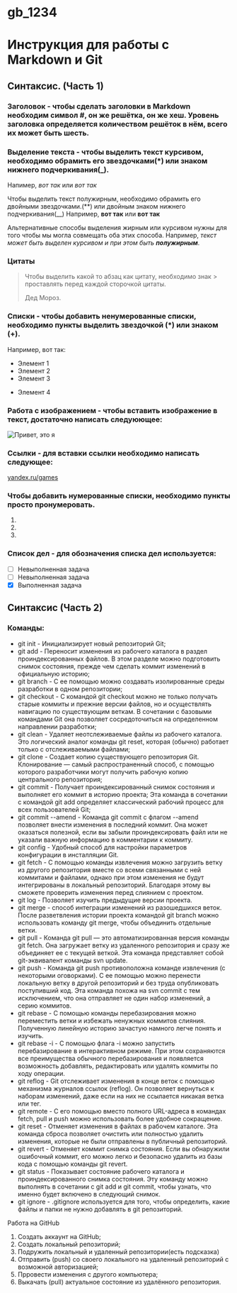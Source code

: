 # gb_1234
# Инструкция для работы с Markdown и Git

## Синтаксис. (Часть 1)
### Заголовок - чтобы сделать заголовки в Markdown необходим символ #, он же решётка, он же хеш. Уровень заголовка определяется количеством решёток в нём, всего их может быть шесть.
### Выделение текста - чтобы выделить текст курсивом, необходимо обрамить его звездочками(*) или знаком нижнего подчеркивания(_). 
Напимер, *вот так* или _вот так_

Чтобы выделить текст полужирным, необходимо обрамить его двойными звездочками.(**) или двойным знаком нижнего подчеркивания(__) 
Например, **вот так** или __вот так__

Альтернативные способы выделения жирным или курсивом нужны для того чтобы мы могла совмещать оба этих способа. Например, _текст может быть выделен курсивом и при этом быть **полужирным**_.
### Цитаты
> Чтобы выделить какой то абзац как цитату, необходимо знак > проставлять перед каждой сторочкой цитаты. 
>
>Дед Мороз.

### Списки - чтобы добавить ненумерованные списки, необходимо пункты выделить звездочкой (*) или знаком (+).

Например, вот так:
* Элемент 1
* Элемент 2 
* Элемент 3 
+ Элемент 4

### Работа с изображением - чтобы вставить изображение в текст, достаточно написать следуюющее:
![Привет, это я](image159-18.jpg)

### Ссылки - для вставки ссылки необходимо написать следующее:
[yandex.ru/games](https://yandex.ru/games/?utm_source=dzen&utm_medium=icon&utm_campaign=mainpage)

### Чтобы добавить нумерованные списки, необходимо пункты просто пронумеровать.

1.
2.
3.

### Список дел - для обозначения списка дел используется:
- [ ] Невыполненная задача
- [ ] Невыполненная задача
- [X] Выполненная задача

## Синтаксис (Часть 2)

### Команды: 

* git init - Инициализирует новый репозиторий Git;
* git add - Переносит изменения из рабочего каталога в раздел проиндексированных файлов. В этом разделе можно подготовить снимок состояния, прежде чем сделать коммит изменений в официальную историю;
* git branch - С ее помощью можно создавать изолированные среды разработки в одном репозитории;
* git checkout - С командой git checkout можно не только получать старые коммиты и прежние версии файлов, но и осуществлять навигацию по существующим веткам. В сочетании с базовыми командами Git она позволяет сосредоточиться на определенном направлении разработки;
* git clean - Удаляет неотслеживаемые файлы из рабочего каталога. Это логический аналог команды git reset, которая (обычно) работает только с отслеживаемыми файлами;
* git clone - Создает копию существующего репозитория Git. Клонирование — самый распространенный способ, с помощью которого разработчики могут получить рабочую копию центрального репозитория;
* git commit - Получает проиндексированный снимок состояния и выполняет его коммит в историю проекта; Эта команда в сочетании с командой git add определяет классический рабочий процесс для всех пользователей Git;
* git commit --amend - Команда git commit с флагом --amend позволяет внести изменения в последний коммит. Она может оказаться полезной, если вы забыли проиндексировать файл или не указали важную информацию в комментарии к коммиту.
* git config - Удобный способ для настройки параметров конфигурации в инсталляции Git.
* git fetch - С помощью команды извлечения можно загрузить ветку из другого репозитория вместе со всеми связанными с ней коммитами и файлами, однако при этом изменения не будут интегрированы в локальный репозиторий. Благодаря этому вы сможете проверить изменения перед слиянием с проектом.
* git log - Позволяет изучить предыдущие версии проекта.
* git merge - способ интеграции изменений из разошедшихся веток. После разветвления истории проекта командой git branch можно использовать команду git merge, чтобы объединить отдельные ветки.
* git pull - Команда git pull — это автоматизированная версия команды git fetch. Она загружает ветку из удаленного репозитория и сразу же объединяет ее с текущей веткой. Эта команда представляет собой git-эквивалент команды svn update.
* git push - Команда git push противоположна команде извлечения (с некоторыми оговорками). С ее помощью можно перенести локальную ветку в другой репозиторий и без труда опубликовать поступивший код. Эта команда похожа на svn commit с тем исключением, что она отправляет не один набор изменений, а серию коммитов.
* git rebase - С помощью команды перебазирования можно переместить ветки и избежать ненужных коммитов слияния. Полученную линейную историю зачастую намного легче понять и изучить.
* git rebase -i - С помощью флага -i можно запустить перебазирование в интерактивном режиме. При этом сохраняются все преимущества обычного перебазирования и появляется возможность добавлять, редактировать или удалять коммиты по ходу операции.
* git reflog - Git отслеживает изменения в конце веток с помощью механизма журналов ссылок (reflog). Он позволяет вернуться к наборам изменений, даже если на них не ссылается никакая ветка или тег.
* git remote - С его помощью вместо полного URL-адреса в командах fetch, pull и push можно использовать более удобное сокращение.
* git reset - Отменяет изменения в файлах в рабочем каталоге. Эта команда сброса позволяет очистить или полностью удалить изменения, которые не были отправлены в публичный репозиторий.
* git revert - Отменяет коммит снимка состояния. Если вы обнаружили ошибочный коммит, его можно легко и безопасно удалить из базы кода с помощью команды git revert.
* git status - Показывает состояние рабочего каталога и проиндексированного снимка состояния. Эту команду можно выполнять в сочетании с git add и git commit, чтобы узнать, что именно будет включено в следующий снимок.
* git ignore - .gitignore используется для того, чтобы определить, какие файлы и папки не нужно добавлять в git репозиторий.

Работа на GitHub

1. Создать аккаунт на GitHub;
2. Cоздать локальный репозиторий;
3. Подружить локальный и удаленный репозитории(есть подсказка)
4. Отправить (push) со своего локального на удаленный репозиторий с возможной авторизацией;
5. Прровести изменения с другого компьютера;
6. Выкачать (pull) актуальное состояние из удалённого репозитория.